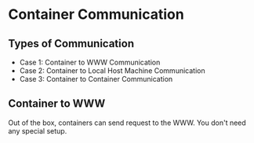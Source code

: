 # Container Communication

## Types of Communication

* Case 1: Container to WWW Communication
* Case 2: Container to Local Host Machine Communication
* Case 3: Container to Container Communication

## Container to WWW

Out of the box, containers can send request to the WWW. 
You don't need any special setup.

